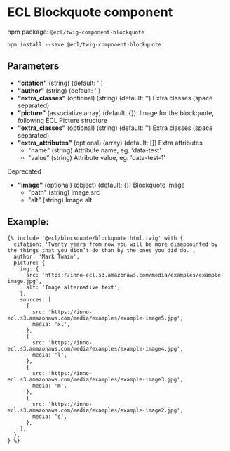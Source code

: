 # ECL Blockquote component

npm package: `@ecl/twig-component-blockquote`

```shell
npm install --save @ecl/twig-component-blockquote
```

## Parameters

- **"citation"** (string) (default: '')
- **"author"** (string) (default: '')
- **"extra_classes"** (optional) (string) (default: '') Extra classes (space separated)
- **"picture"** (associative array) (default: {}): Image for the blockquote, following ECL Picture structure
- **"extra_classes"** (optional) (string) (default: '') Extra classes (space separated)
- **"extra_attributes"** (optional) (array) (default: []) Extra attributes
  - "name" (string) Attribute name, eg. 'data-test'
  - "value" (string) Attribute value, eg: 'data-test-1'

Deprecated

- **"image"** (optional) (object) (default: {}) Blockquote image
  - "path" (string) Image src
  - "alt" (string) Image alt

## Example:

<!-- prettier-ignore -->
```twig
{% include '@ecl/blockquote/blockquote.html.twig' with { 
  citation: 'Twenty years from now you will be more disappointed by the things that you didn’t do than by the ones you did do.', 
  author: 'Mark Twain',
  picture: {
    img: {
      src: 'https://inno-ecl.s3.amazonaws.com/media/examples/example-image.jpg',
      alt: 'Image alternative text',
    },
    sources: [
      {
        src: 'https://inno-ecl.s3.amazonaws.com/media/examples/example-image5.jpg',
        media: 'xl',
      },
      {
        src: 'https://inno-ecl.s3.amazonaws.com/media/examples/example-image4.jpg',
        media: 'l',
      },
      {
        src: 'https://inno-ecl.s3.amazonaws.com/media/examples/example-image3.jpg',
        media: 'm',
      },
      {
        src: 'https://inno-ecl.s3.amazonaws.com/media/examples/example-image2.jpg',
        media: 's',
      },
    ],
  },
} %}
```
